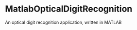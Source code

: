 MatlabOpticalDigitRecognition
=============================

An optical digit recognition application, written in MATLAB
